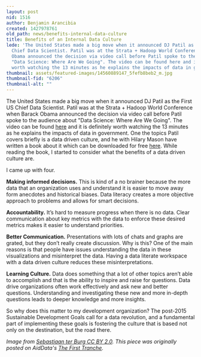 ```yaml
---
layout: post
nid: 1516
author: Benjamin Arancibia
created: 1427978761
old_path: news/benefits-internal-data-culture
title: Benefits of an Internal Data Culture
lede: 'The United States made a big move when it announced DJ Patil as the First US
  Chief Data Scientist. Patil was at the Strata + Hadoop World Conference when Barack
  Obama announced the decision via video call before Patil spoke to the audience about
  "Data Science: Where Are We Going". The video can be found here and it is definitely
  worth watching the 13 minutes as he explains the impacts of data in government.'
thumbnail: assets/featured-images/14560889147_5fefb8beb2_m.jpg
thumbnail-fid: "6206"
thumbnail-alt: ""
---
```


The United States made a big move when it announced DJ Patil as the First US Chief Data Scientist. Patil was at the Strata + Hadoop World Conference when Barack Obama announced the decision via video call before Patil spoke to the audience about "Data Science: Where Are We Going". The video can be found [here](https://www.youtube.com/watch?v=3_1reLdh5xw) and it is definitely worth watching the 13 minutes as he explains the impacts of data in government. One the topics Patil covers briefly is a data driven culture, and he with Hilary Mason have written a book about it which can be downloaded for free [here](http://www.oreilly.com/data/free/data-driven.csp). While reading the book, I started to consider what the benefits of a data driven culture are.

I came up with four.

**Making informed decisions.** This is kind of a no brainer because the more data that an organization uses and understand it is easier to move away form anecdotes and historical biases. Data literacy creates a more objective approach to problems and allows for smart decisions.

**Accountability.** It’s hard to measure progress when there is no data. Clear communication about key metrics with the data to enforce these desired metrics makes it easier to understand priorities.

**Better Communication.** Presentations with lots of chats and graphs are grated, but they don’t really create discussion. Why is this? One of the main reasons is that people have issues understanding the data in these visualizations and misinterpret the data. Having a data literate workspace with a data driven culture reduces these misinterpretations.

**Learning Culture.** Data does something that a lot of other topics aren’t able to accomplish and that is the ability to inspire and raise for questions. Data drive organizations often work effectively and ask new and better questions. Understanding and investigating these new and more in-depth questions leads to deeper knowledge and more insights.

So why does this matter to my development organization? The post-2015 Sustainable Development Goals call for a data revolution, and a fundamental part of implementing these goals is fostering the culture that is based not only on the destination, but the road there.


*Image from [Sebastiaan ter Burg ](https://www.flickr.com/photos/ter-burg/14560889147) [CC BY 2.0](https://creativecommons.org/licenses/by/2.0/). This piece was originally posted on AidData's [The First Tranche](http://aiddata.org/blog/this-week-fostering-a-data-driven-culture-post-2015).*
